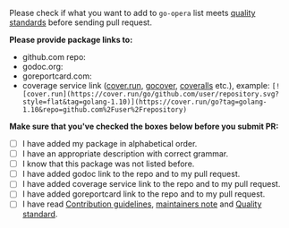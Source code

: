 Please check if what you want to add to `go-opera` list meets [quality standards](https://github.com/corex-mn/go-corex/blob/master/CONTRIBUTING.md#quality-standard) before sending pull request.

**Please provide package links to:**

- github.com repo:
- godoc.org:
- goreportcard.com:
- coverage service link ([cover.run](https://cover.run/), [gocover](http://gocover.io/), [coveralls](https://coveralls.io/) etc.), example: `[![cover.run](https://cover.run/go/github.com/user/repository.svg?style=flat&tag=golang-1.10)](https://cover.run/go?tag=golang-1.10&repo=github.com%2Fuser%2Frepository)`

**Make sure that you've checked the boxes below before you submit PR:**
- [ ] I have added my package in alphabetical order.
- [ ] I have an appropriate description with correct grammar.
- [ ] I know that this package was not listed before.
- [ ] I have added godoc link to the repo and to my pull request.
- [ ] I have added coverage service link to the repo and to my pull request.
- [ ] I have added goreportcard link to the repo and to my pull request.
- [ ] I have read [Contribution guidelines](https://github.com/corex-mn/go-corex/blob/master/CONTRIBUTING.md#contribution-guidelines), [maintainers note](https://github.com/corex-mn/go-corex/blob/master/CONTRIBUTING.md#maintainers) and [Quality standard](https://github.com/corex-mn/go-corex/blob/master/CONTRIBUTING.md#quality-standard).

